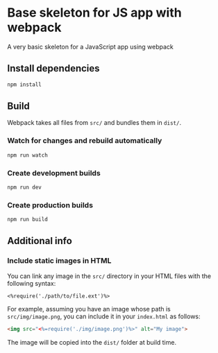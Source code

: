 # Base skeleton for JS app with webpack

A very basic skeleton for a JavaScript app using webpack

## Install dependencies

```sh 
npm install
```
## Build

Webpack takes all files from `src/` and bundles them in `dist/`.

### Watch for changes and rebuild automatically

```sh
npm run watch
```

### Create development builds

```sh
npm run dev
```

### Create production builds

```sh
npm run build
```

## Additional info

### Include static images in HTML

You can link any image in the `src/` directory in your HTML files with the following syntax:

```
<%require('./path/to/file.ext')%>
```

For example, assuming you have an image whose path is `src/img/image.png`, you can include it in your `index.html` as follows:

```html
<img src="<%=require('./img/image.png')%>" alt="My image">
```

The image will be copied into the `dist/` folder at build time.
